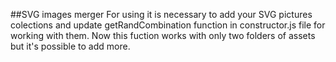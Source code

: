 ##SVG images merger
For using it is necessary to add your SVG pictures colections and update getRandCombination function in constructor.js file for working with them. Now this fuction works with only two folders of assets but it's possible to add more.

